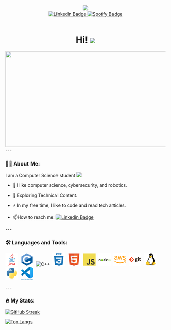 <div id="header" align="center">
  <img src="https://media.giphy.com/media/M9gbBd9nbDrOTu1Mqx/giphy.gif" width="100"/>
  <div id="header">
  <a href="https://open.spotify.com/user/31f3fqo24l2csri6uhabtltxbgqq">
    <img src="https://img.shields.io/badge/LinkedIn-blue?style=for-the-badge&logo=linkedin&logoColor=white" alt="LinkedIn Badge"/>
  </a>
    <a href="https://www.linkedin.com/in/kamran-ahmad-966686283/">
    <img src="https://img.shields.io/badge/Spotify-green?logo=spotify&logoColor=black&style=for-the-badge" alt="Spotify Badge"/>
  </a>
  <div id="badges">
    <img src="https://komarev.com/ghpvc/?username=rebelspike&style=flat-square&color=blue" alt=""/>
  <h1>
  Hi!
  <img src="https://media.giphy.com/media/hvRJCLFzcasrR4ia7z/giphy.gif" width="30px"/>
</h1>
    <div align="center">
  <img src="https://media.giphy.com/media/dWesBcTLavkZuG35MI/giphy.gif" width="600" height="300"/>
</div>
<div align="left">
---

### :man_technologist: About Me:
I am a Computer Science student <img src="https://media.giphy.com/media/WUlplcMpOCEmTGBtBW/giphy.gif" width="30">
- :telescope: I like computer science, cybersecurity, and robotics.

- :seedling: Exploring Technical Content.

- :zap: In my free time, I like to code and read tech articles.

- :mailbox:How to reach me: [![Linkedin Badge](https://img.shields.io/badge/LinkedIn-blue?style=for-the-badge&logo=linkedin&logoColor=white)](https://www.linkedin.com/in/kamran-ahmad-966686283/)
</div>
<div align="left">
---

### :hammer_and_wrench: Languages and Tools:

  <img src="https://github.com/devicons/devicon/blob/master/icons/java/java-original-wordmark.svg" title="Java" alt="Java" width="40" height="40"/>&nbsp;
    <img src="https://github.com/devicons/devicon/blob/master/icons/c/c-original.svg" title="C" alt="C" width="40"   height="40"/>&nbsp;
    <img src="https://github.com/isocpp/logos/blob/master/cpp_logo.svg" title="C++" alt="C++" width="40"   height="40"/>&nbsp;
  <img src="https://github.com/devicons/devicon/blob/master/icons/css3/css3-plain-wordmark.svg"  title="CSS3" alt="CSS" width="40" height="40"/>&nbsp;
  <img src="https://github.com/devicons/devicon/blob/master/icons/html5/html5-original.svg" title="HTML5" alt="HTML5" width="40" height="40"/>&nbsp;
  <img src="https://github.com/devicons/devicon/blob/master/icons/javascript/javascript-original.svg" title="JavaScript" alt="JavaScript" width="40" height="40"/>&nbsp;
  <img src="https://github.com/devicons/devicon/blob/master/icons/nodejs/nodejs-original-wordmark.svg" title="NodeJS" alt="NodeJS" width="40" height="40"/>&nbsp;
  <img src="https://github.com/devicons/devicon/blob/master/icons/amazonwebservices/amazonwebservices-plain-wordmark.svg" title="AWS" alt="AWS" width="40" height="40"/>&nbsp;
  <img src="https://github.com/devicons/devicon/blob/master/icons/git/git-original-wordmark.svg" title="Git" alt="Git" width="40" height="40"/>&nbsp;
  <img src="https://github.com/devicons/devicon/blob/master/icons/linux/linux-original.svg" title="Linux" alt="Linux" width="40" height="40"/>&nbsp;
  <img src="https://github.com/devicons/devicon/blob/master/icons/python/python-original.svg" title="Python" alt="Python" width="40"   height="40"/>&nbsp;
  <img src="https://github.com/devicons/devicon/blob/master/icons/vscode/vscode-original-wordmark.svg" title="VSCode" alt="VSCode" width="40"   height="40"/>&nbsp;
</div>
<div align="left">
---

### :fire: My Stats:

[![GitHub Streak](http://github-readme-streak-stats.herokuapp.com?user=rebelspike&theme=highcontrast)](https://git.io/streak-stats)

[![Top Langs](https://github-readme-stats.vercel.app/api/top-langs/?username=rebelspike&layout=compact&theme=vision-friendly-dark)](https://github.com/anuraghazra/github-readme-stats)

</div>

